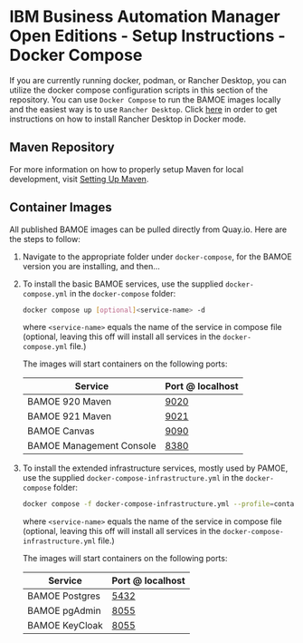 # IBM Business Automation Manager Open Editions - Setup Instructions - Docker Compose
If you are currently running docker, podman, or Rancher Desktop, you can utilize the docker compose configuration scripts in this section of the repository.  You can use `Docker Compose` to run the BAMOE images locally and the easiest way is to use `Rancher Desktop`.  Click [here](https://docs.rancherdesktop.io/getting-started/installation/) in order to get instructions on how to install Rancher Desktop in Docker mode.  

## Maven Repository
For more information on how to properly setup Maven for local development, visit [Setting Up Maven](../maven/README.md).

## Container Images
All published BAMOE images can be pulled directly from Quay.io.  Here are the steps to follow:

1.  Navigate to the appropriate folder under `docker-compose`, for the BAMOE version you are installing, and then...
2.  To install the basic BAMOE services, use the supplied `docker-compose.yml` in the `docker-compose` folder:

    ```bash
    docker compose up [optional]<service-name> -d
    ```

    where `<service-name>` equals the name of the service in compose file (optional, leaving this off will install all services in the `docker-compose.yml` file.)

    The images will start containers on the following ports:

    | Service                  | Port @ localhost              |
    | ------------------------ | ----------------------------- |
    | BAMOE 920 Maven          | [9020](http://localhost:9020) |
    | BAMOE 921 Maven          | [9021](http://localhost:9021) |
    | BAMOE Canvas             | [9090](http://localhost:9090) |
    | BAMOE Management Console | [8380](http://localhost:8380) |

2.  To install the extended infrastructure services, mostly used by PAMOE, use the supplied `docker-compose-infrastructure.yml` in the `docker-compose` folder:

    ```bash
    docker compose -f docker-compose-infrastructure.yml --profile=container up [optional]<service-name> -d
    ```

    where `<service-name>` equals the name of the service in compose file (optional, leaving this off will install all services in the `docker-compose-infrastructure.yml` file.)

    The images will start containers on the following ports:
    
    | Service                   | Port @ localhost              |
    | ------------------------- | ----------------------------- |
    | BAMOE Postgres            | [5432](http://localhost:5432) |
    | BAMOE pgAdmin             | [8055](http://localhost:8055) |
    | BAMOE KeyCloak            | [8055](http://localhost:8180) |








